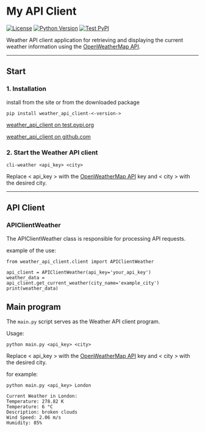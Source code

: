 # My API Client

[![License](https://img.shields.io/badge/license-MIT-blue.svg)](LICENSE)
[![Python Version](https://img.shields.io/badge/python-3.11-brightgreen.svg)](https://www.python.org/downloads/release)
[![Test PyPI](https://img.shields.io/badge/test--pypi-v0.1.0-blue)](https://test.pypi.org/project/weather-api-client/)

Weather API client application for retrieving and displaying the current weather information using the 
[OpenWeatherMap API](https://openweathermap.org/).

***

## Start
### 1. Installation
install from the site or from the downloaded package

`pip install weather_api_client-<-version->` 

[weather_api_client on test.pypi.org](https://test.pypi.org/project/weather-api-client/)

[weather_api_client on github.com](https://github.com/SaifuliAnna/My_API_Client/blob/main/dist)


### 2. Start the Weather API client
`cli-weather <api_key> <city>`

Replace < api_key > with the [OpenWeatherMap API](https://openweathermap.org/) key and < city > with the desired city.

***

## API Client
### APIClientWeather 

The APIClientWeather class is responsible for processing API requests.

example of the use:
```
from weather_api_client.client import APIClientWeather

api_client = APIClientWeather(api_key='your_api_key')
weather_data = api_client.get_current_weather(city_name='example_city')
print(weather_data)
```

## Main program
The `main.py` script serves as the Weather API client program.

Usage:
```
python main.py <api_key> <city>
```
Replace < api_key > with the [OpenWeatherMap API](https://openweathermap.org/) key and < city > with the desired city.

for example:

`python main.py <api_key> London`

```
Current Weather in London:
Temperature: 278.82 K
Temperature: 6 °C
Description: broken clouds
Wind Speed: 2.06 m/s
Humidity: 85%
```

